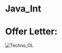 # Java_Int
# Offer Letter:
![Techno_OL](https://github.com/Nisha136/Java_Int/assets/154583628/621a20fe-d0e0-4da4-8046-0a85bef6a2ff)
